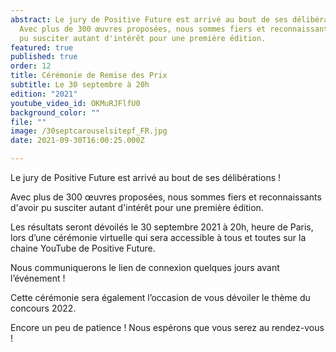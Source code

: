 ```yaml
---
abstract: Le jury de Positive Future est arrivé au bout de ses délibérations !
  Avec plus de 300 œuvres proposées, nous sommes fiers et reconnaissants d'avoir
  pu susciter autant d'intérêt pour une première édition.
featured: true
published: true
order: 12
title: Cérémonie de Remise des Prix
subtitle: Le 30 septembre à 20h
edition: "2021"
youtube_video_id: OKMuRJFlfU0
background_color: ""
file: ""
image: /30septcarouselsitepf_FR.jpg
date: 2021-09-30T16:00:25.000Z

---
```


Le jury de Positive Future est arrivé au bout de ses délibérations !

Avec plus de 300 œuvres proposées, nous sommes fiers et reconnaissants d'avoir pu susciter autant d'intérêt pour une première édition.

Les résultats seront dévoilés le 30 septembre 2021 à 20h, heure de Paris, lors d’une cérémonie virtuelle qui sera accessible à tous et toutes sur la chaine YouTube de Positive Future.

Nous communiquerons le lien de connexion quelques jours avant l’événement !

Cette cérémonie sera également l’occasion de vous dévoiler le thème du concours 2022.

Encore un peu de patience ! Nous espérons que vous serez au rendez-vous !
